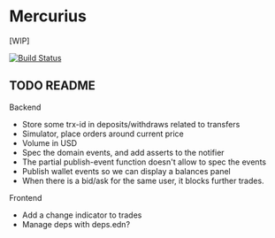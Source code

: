 # Mercurius

[WIP]

[![Build Status](https://travis-ci.org/eeng/mercurius.svg?branch=master)](https://travis-ci.org/eeng/mercurius)

## TODO README

Backend

- Store some trx-id in deposits/withdraws related to transfers
- Simulator, place orders around current price
- Volume in USD
- Spec the domain events, and add asserts to the notifier
- The partial publish-event function doesn't allow to spec the events
- Publish wallet events so we can display a balances panel
- When there is a bid/ask for the same user, it blocks further trades.

Frontend

- Add a change indicator to trades
- Manage deps with deps.edn?
